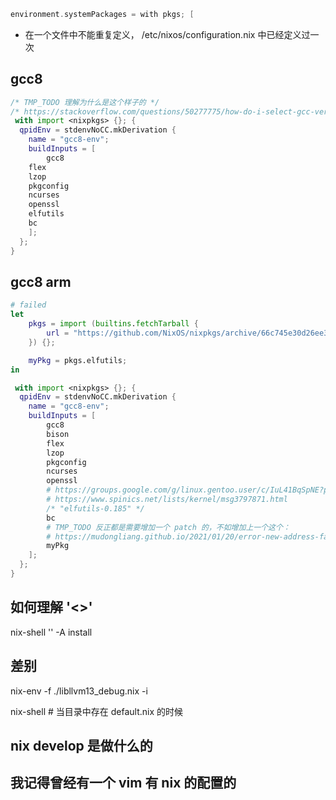 ```c
environment.systemPackages = with pkgs; [
```
- 在一个文件中不能重复定义， /etc/nixos/configuration.nix 中已经定义过一次

## gcc8
```nix
/* TMP_TODO 理解为什么是这个样子的 */
/* https://stackoverflow.com/questions/50277775/how-do-i-select-gcc-version-in-nix-shell */
 with import <nixpkgs> {}; {
  qpidEnv = stdenvNoCC.mkDerivation {
    name = "gcc8-env";
    buildInputs = [
        gcc8
    flex
    lzop
    pkgconfig
    ncurses
    openssl
    elfutils
    bc
    ];
  };
}
```

## gcc8 arm

```nix
# failed
let
    pkgs = import (builtins.fetchTarball {
        url = "https://github.com/NixOS/nixpkgs/archive/66c745e30d26ee30de4a6fa4dfc7862b48ee2697.tar.gz";
    }) {};

    myPkg = pkgs.elfutils;
in

 with import <nixpkgs> {}; {
  qpidEnv = stdenvNoCC.mkDerivation {
    name = "gcc8-env";
    buildInputs = [
        gcc8
        bison
        flex
        lzop
        pkgconfig
        ncurses
        openssl
        # https://groups.google.com/g/linux.gentoo.user/c/IuL41BqSpNE?pli=1
        # https://www.spinics.net/lists/kernel/msg3797871.html
        /* "elfutils-0.185" */
        bc
        # TMP_TODO 反正都是需要增加一个 patch 的，不如增加上一个这个：
        # https://mudongliang.github.io/2021/01/20/error-new-address-family-defined-please-update-secclass_map.html
        myPkg
    ];
  };
}
```

## 如何理解 '<>'

nix-shell '<home-manager>' -A install

## 差别
nix-env -f ./libllvm13_debug.nix -i

nix-shell # 当目录中存在 default.nix 的时候

## nix develop 是做什么的

## 我记得曾经有一个 vim 有 nix 的配置的
